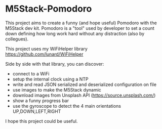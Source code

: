 # M5Stack-Pomodoro
This project aims to create a funny (and hope useful) Pomodoro with the M5Stack dev kit.
Pomodoro is a "tool" used by developer to set a count down defining how long work hard without any distraction (also by collegues).

This project uses my WiFiHelper library https://github.com/lunard/WiFiHelper

Side by side with that library, you can discover:
- connect to a WiFi
- setup the internal clock using a NTP
- write and read JSON serialized and deserialized configuration on file 
- use images to make the M5Stack dynamic
- download images from Unsplash API (https://source.unsplash.com/) 
- show a funny progress bar
- use the gyroscope to detect the 4 main orientations UP,DOWN,LEFT,RIGHT

I hope this project could be useful.
